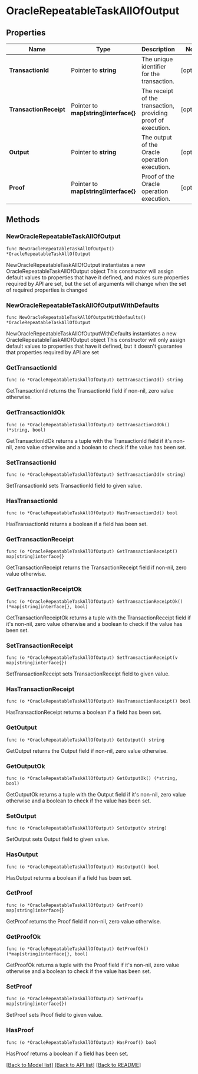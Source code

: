 # OracleRepeatableTaskAllOfOutput

## Properties

Name | Type | Description | Notes
------------ | ------------- | ------------- | -------------
**TransactionId** | Pointer to **string** | The unique identifier for the transaction. | [optional] 
**TransactionReceipt** | Pointer to **map[string]interface{}** | The receipt of the transaction, providing proof of execution. | [optional] 
**Output** | Pointer to **string** | The output of the Oracle operation execution. | [optional] 
**Proof** | Pointer to **map[string]interface{}** | Proof of the Oracle operation execution. | [optional] 

## Methods

### NewOracleRepeatableTaskAllOfOutput

`func NewOracleRepeatableTaskAllOfOutput() *OracleRepeatableTaskAllOfOutput`

NewOracleRepeatableTaskAllOfOutput instantiates a new OracleRepeatableTaskAllOfOutput object
This constructor will assign default values to properties that have it defined,
and makes sure properties required by API are set, but the set of arguments
will change when the set of required properties is changed

### NewOracleRepeatableTaskAllOfOutputWithDefaults

`func NewOracleRepeatableTaskAllOfOutputWithDefaults() *OracleRepeatableTaskAllOfOutput`

NewOracleRepeatableTaskAllOfOutputWithDefaults instantiates a new OracleRepeatableTaskAllOfOutput object
This constructor will only assign default values to properties that have it defined,
but it doesn't guarantee that properties required by API are set

### GetTransactionId

`func (o *OracleRepeatableTaskAllOfOutput) GetTransactionId() string`

GetTransactionId returns the TransactionId field if non-nil, zero value otherwise.

### GetTransactionIdOk

`func (o *OracleRepeatableTaskAllOfOutput) GetTransactionIdOk() (*string, bool)`

GetTransactionIdOk returns a tuple with the TransactionId field if it's non-nil, zero value otherwise
and a boolean to check if the value has been set.

### SetTransactionId

`func (o *OracleRepeatableTaskAllOfOutput) SetTransactionId(v string)`

SetTransactionId sets TransactionId field to given value.

### HasTransactionId

`func (o *OracleRepeatableTaskAllOfOutput) HasTransactionId() bool`

HasTransactionId returns a boolean if a field has been set.

### GetTransactionReceipt

`func (o *OracleRepeatableTaskAllOfOutput) GetTransactionReceipt() map[string]interface{}`

GetTransactionReceipt returns the TransactionReceipt field if non-nil, zero value otherwise.

### GetTransactionReceiptOk

`func (o *OracleRepeatableTaskAllOfOutput) GetTransactionReceiptOk() (*map[string]interface{}, bool)`

GetTransactionReceiptOk returns a tuple with the TransactionReceipt field if it's non-nil, zero value otherwise
and a boolean to check if the value has been set.

### SetTransactionReceipt

`func (o *OracleRepeatableTaskAllOfOutput) SetTransactionReceipt(v map[string]interface{})`

SetTransactionReceipt sets TransactionReceipt field to given value.

### HasTransactionReceipt

`func (o *OracleRepeatableTaskAllOfOutput) HasTransactionReceipt() bool`

HasTransactionReceipt returns a boolean if a field has been set.

### GetOutput

`func (o *OracleRepeatableTaskAllOfOutput) GetOutput() string`

GetOutput returns the Output field if non-nil, zero value otherwise.

### GetOutputOk

`func (o *OracleRepeatableTaskAllOfOutput) GetOutputOk() (*string, bool)`

GetOutputOk returns a tuple with the Output field if it's non-nil, zero value otherwise
and a boolean to check if the value has been set.

### SetOutput

`func (o *OracleRepeatableTaskAllOfOutput) SetOutput(v string)`

SetOutput sets Output field to given value.

### HasOutput

`func (o *OracleRepeatableTaskAllOfOutput) HasOutput() bool`

HasOutput returns a boolean if a field has been set.

### GetProof

`func (o *OracleRepeatableTaskAllOfOutput) GetProof() map[string]interface{}`

GetProof returns the Proof field if non-nil, zero value otherwise.

### GetProofOk

`func (o *OracleRepeatableTaskAllOfOutput) GetProofOk() (*map[string]interface{}, bool)`

GetProofOk returns a tuple with the Proof field if it's non-nil, zero value otherwise
and a boolean to check if the value has been set.

### SetProof

`func (o *OracleRepeatableTaskAllOfOutput) SetProof(v map[string]interface{})`

SetProof sets Proof field to given value.

### HasProof

`func (o *OracleRepeatableTaskAllOfOutput) HasProof() bool`

HasProof returns a boolean if a field has been set.


[[Back to Model list]](../README.md#documentation-for-models) [[Back to API list]](../README.md#documentation-for-api-endpoints) [[Back to README]](../README.md)


